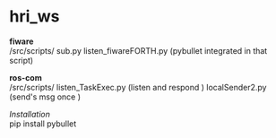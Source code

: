 # hri_ws

__fiware__ \
/src/scripts/
sub.py
listen_fiwareFORTH.py (pybullet integrated in that script)

__ros-com__ \
/src/scripts/
listen_TaskExec.py (listen and respond )
localSender2.py (send's msg once )

_Installation_ \
pip install pybullet


